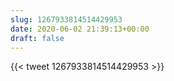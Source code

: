 ```yaml
---
slug: 1267933814514429953
date: 2020-06-02 21:39:13+00:00
draft: false
---
```


{{< tweet 1267933814514429953 >}}
